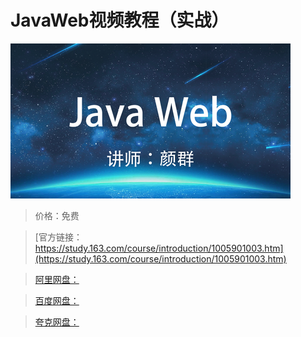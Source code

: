 # JavaWeb视频教程（实战）

![img](../../../assets/study163/free/6c173475-815f-4ed5-a805-1423eb3d0383.png)

> 价格：免费

> [官方链接：https://study.163.com/course/introduction/1005901003.htm](https://study.163.com/course/introduction/1005901003.htm)

> [阿里网盘：]()

> [百度网盘：]()

> [夸克网盘：]()
